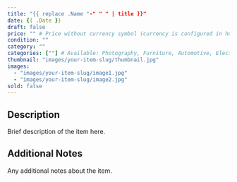 ```yaml
---
title: "{{ replace .Name "-" " " | title }}"
date: {{ .Date }}
draft: false
price: "" # Price without currency symbol (currency is configured in hugo.yaml)
condition: ""
category: ""
categories: [""] # Available: Photography, Furniture, Automotive, Electronics, Sports, Health, Kitchen, Games, Entertainment
thumbnail: "images/your-item-slug/thumbnail.jpg"
images: 
  - "images/your-item-slug/image1.jpg"
  - "images/your-item-slug/image2.jpg"
sold: false
---
```


## Description

Brief description of the item here.

## Additional Notes

Any additional notes about the item.